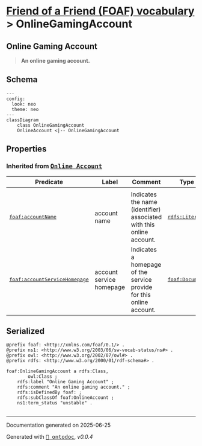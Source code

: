 # [Friend of a Friend (FOAF) vocabulary](../homepage.md) > OnlineGamingAccount
<a name="OnlineGamingAccount"></a>
## Online Gaming Account

> **An online gaming account.**


## Schema

```mermaid
---
config:
  look: neo
  theme: neo
---
classDiagram
    class OnlineGamingAccount
    OnlineAccount <|-- OnlineGamingAccount
```

## Properties

  
### Inherited from <kbd>[**Online Account**](../class/OnlineAccount.md.md)</kbd>
| Predicate | Label | Comment | Type |
| -------------------------------- | -------------------------------- | ------------------------------------ | ---- |
| |
|<kbd>[foaf:accountName](../property/accountName.md)</kbd> | account name | Indicates the name (identifier) associated with this online account. |<kbd>[rdfs:Literal](../<http://www.w3.org/2000/01/rdf-schema#Literal>)</kbd> | |
|<kbd>[foaf:accountServiceHomepage](../property/accountServiceHomepage.md)</kbd> | account service homepage | Indicates a homepage of the service provide for this online account. |<kbd>[foaf:Document](../class/Document.md)</kbd> |



## Serialized

```ttl
@prefix foaf: <http://xmlns.com/foaf/0.1/> .
@prefix ns1: <http://www.w3.org/2003/06/sw-vocab-status/ns#> .
@prefix owl: <http://www.w3.org/2002/07/owl#> .
@prefix rdfs: <http://www.w3.org/2000/01/rdf-schema#> .

foaf:OnlineGamingAccount a rdfs:Class,
        owl:Class ;
    rdfs:label "Online Gaming Account" ;
    rdfs:comment "An online gaming account." ;
    rdfs:isDefinedBy foaf: ;
    rdfs:subClassOf foaf:OnlineAccount ;
    ns1:term_status "unstable" .


```

---

Documentation generated on 2025-06-25

Generated with <kbd>[📑 ontodoc](https://github.com/StephaneBranly/ontodoc)</kbd>, *v0.0.4*